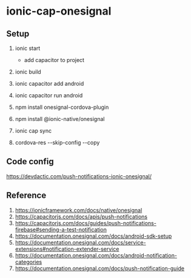 # ionic-cap-onesignal

## Setup

1. ionic start

    - add capacitor to project

2. ionic build
3. ionic capacitor add android
4. ionic capacitor run android
5. npm install onesignal-cordova-plugin
6. npm install @ionic-native/onesignal
7. ionic cap sync
8. cordova-res --skip-config --copy

## Code config

<https://devdactic.com/push-notifications-ionic-onesignal/>

## Reference

1. <https://ionicframework.com/docs/native/onesignal>
2. <https://capacitorjs.com/docs/apis/push-notifications>
3. <https://capacitorjs.com/docs/guides/push-notifications-firebase#sending-a-test-notification>
4. <https://documentation.onesignal.com/docs/android-sdk-setup>
5. <https://documentation.onesignal.com/docs/service-extensions#notification-extender-service>
6. <https://documentation.onesignal.com/docs/android-notification-categories>
7. <https://documentation.onesignal.com/docs/push-notification-guide>
